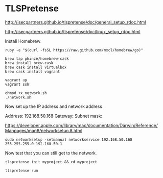 # TLSPretense

http://isecpartners.github.io/tlspretense/doc/general_setup_rdoc.html

http://isecpartners.github.io/tlspretense/doc/linux_setup_rdoc.html

Install Homebrew:

```
ruby -e "$(curl -fsSL https://raw.github.com/mxcl/homebrew/go)"
```

```
brew tap phinze/homebrew-cask
brew install brew-cask
brew cask install virtualbox
brew cask install vagrant
```

```
vagrant up
vagrant ssh
```

```
chmod +x network.sh
./network.sh
```

Now set up the IP address and network address

Address: 192.168.50.168
Gateway:
Subnet mask:

https://developer.apple.com/library/mac/documentation/Darwin/Reference/Manpages/man8/networksetup.8.html

```
sudo networksetup -setmanual networkservice 192.168.50.168 255.255.255.0 192.168.50.1
```

Now test that you can still get to the network.

```
tlspretense init myproject && cd myproject
```

```
tlspretense run
```
